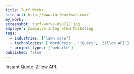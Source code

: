```yaml
---
title: Turf Works
site_url: http://www.turfworksok.com/
my_work:
screenshot: turf-works-090717.jpg
employer: Compulse Integrated Marketing
tags:
  - industries: ['lawn care']
  - technologies: ['WordPress', 'jQuery', 'Zillow API']
  - project_types: ['website']
published: false
---
```


Instant Quote. Zillow API.
